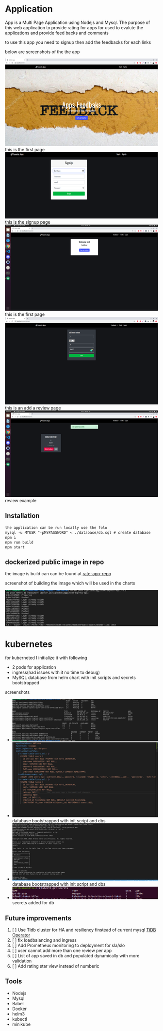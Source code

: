 # Application

App is a Multi Page Application using Nodejs and Mysql. The purpose of this web application to provide rating for apps for used to evalute the applications and provide feed backs and comments
 
 to use this app you need to signup then add the feedbacks for each links

 below are screenshots of the the app


![home page ](docs/app_home.png) this is the first page
![signup page](docs/signup.png) this is the signup page
![profile page](docs/homescreen.png) this is the first page
![add review](docs/addreview.png) this is an add a review page
![first review](docs/first_review.png) review example

## Installation
```
the application can be run locally use the folo
mysql -u MYUSR "-pMYPASSWORD" < ./database/db.sql # create database
npm i
npm run build
npm start
```

## dockerized public image in repo
the image is build can can be found at 
[rate-app-repo](https://hub.docker.com/repository/docker/lightleobiaggi/node-express-api) 

screenshot of building the image which will be used in the charts

![docker image](docs/image_pushed_to_repo.png)
# kubernetes
for kuberneted I initialize it with following
- 2 pods for application
- ingress(had issues with it no time to debug)
- MySQL database from helm chart with init scripts and secrets bootstrapped

screenshots
- ![show deployments](docs/deployment.png)
- ![show db setup](docs/db_init.png) database bootstrapped with init script and dbs
- ![show db container](docs/db_container.png) database bootstrapped with init script and dbs
- ![show db screts](docs/secrets.png) secrets added for db


## Future improvements

1. [ ] Use Tidb cluster for HA and resiliency finstead of current mysql [TiDB Operator](https://github.com/pingcap/tidb-operator) 
1. [ ] fix loadbalancing and ingress
1. [ ] Add Prometheus monitoring to deployment for sla/slo
1. [ ] user cannot add more than one review per app
1. [ ] List of app saved in db and populated dynamically with more validation
1. [ ] Add rating star view instead of numberic

## Tools

- Nodejs
- Mysql
- Babel
- Docker
- helm3
- kubectl
- minikube


